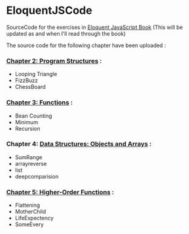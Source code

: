 # EloquentJSCode
SourceCode for the exercises in [Eloquent JavaScript Book](http://eloquentjavascript.net/)
(This will be updated as and when I'll read through the book)

The source code for the following chapter have been uploaded :

### [Chapter 2: Program Structures](https://github.com/resrv/EloquentJSCode/tree/master/code/Chapter2) :
- Looping Triangle
- FizzBuzz
- ChessBoard

### [Chapter 3: Functions](https://github.com/resrv/EloquentJSCode/tree/master/code/Chapter3) :
- Bean Counting
- Minimum
- Recursion

### Chapter 4:  [Data Structures: Objects and Arrays](https://github.com/resrv/EloquentJSCode/tree/master/code/Chapter4) :
- SumRange
- arrayreverse
- list
- deepcomparision

### [Chapter 5: Higher-Order Functions](https://github.com/resrv/EloquentJSCode/tree/master/code/Chapter5) :
- Flattening
- MotherChild
- LifeExpectency
- SomeEvery
